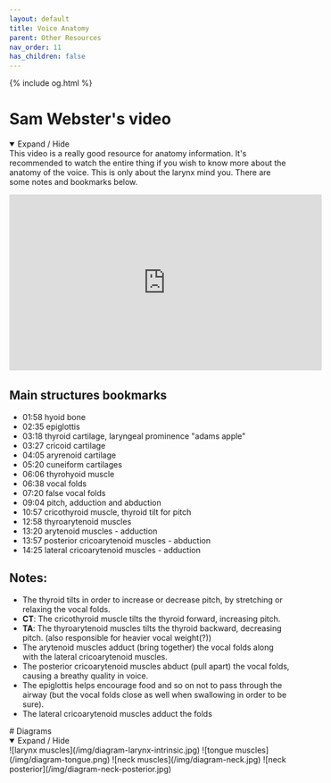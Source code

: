 ```yaml
---
layout: default
title: Voice Anatomy
parent: Other Resources
nav_order: 11
has_children: false
---
```

{% include og.html %}

# Sam Webster's video
<details open markdown="block">
  <summary>
    Expand / Hide
  </summary>
This video is a really good resource for anatomy information. It's recommended to watch the entire thing if you wish to know more about the anatomy of the voice. This is only about the larynx mind you. There are some notes and bookmarks below.
<p align="left">
  <iframe width="560" height="315" src="https://www.youtube.com/embed/mtqpyzS48zA" title="YouTube video player" frameborder="0" allow="accelerometer; autoplay; clipboard-write; encrypted-media; gyroscope; picture-in-picture" allowfullscreen></iframe>
</p>

## Main structures bookmarks
- 01:58 hyoid bone
- 02:35 epiglottis
- 03:18 thyroid cartilage, laryngeal prominence "adams apple"
- 03:27 cricoid cartilage
- 04:05 aryrenoid cartilage
- 05:20 cuneiform cartilages
- 06:06 thyrohyoid muscle
- 06:38 vocal folds
- 07:20 false vocal folds
- 09:04 pitch, adduction and abduction
- 10:57 cricothyroid muscle, thyroid tilt for pitch
- 12:58 thyroarytenoid muscles
- 13:20 arytenoid muscles - adduction
- 13:57 posterior cricoarytenoid muscles - abduction
- 14:25 lateral cricoarytenoid muscles - adduction

## Notes:
- The thyroid tilts in order to increase or decrease pitch, by stretching or relaxing the vocal folds.
- **CT**: The cricothyroid muscle tilts the thyroid forward, increasing pitch.
- **TA**: The thyroarytenoid muscles tilts the thyroid backward, decreasing pitch. (also responsible for heavier vocal weight(?))
- The arytenoid muscles adduct (bring together) the vocal folds along with the lateral cricoarytenoid muscles.
- The posterior cricoarytenoid muscles abduct (pull apart) the vocal folds, causing a breathy quality in voice.
- The epiglottis helps encourage food and so on not to pass through the airway (but the vocal folds close as well when swallowing in order to be sure).
- The lateral cricoarytenoid muscles adduct the folds

</details>
# Diagrams
<details open markdown="block">
  <summary>
    Expand / Hide
  </summary>
![larynx muscles](/img/diagram-larynx-intrinsic.jpg)
![tongue muscles](/img/diagram-tongue.png)
![neck muscles](/img/diagram-neck.jpg)
![neck posterior](/img/diagram-neck-posterior.jpg)

</details>
